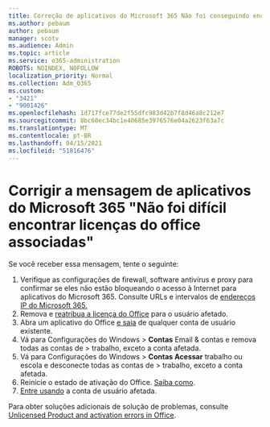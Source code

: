 ```yaml
---
title: Correção de aplicativos do Microsoft 365 Não foi conseguindo encontrar licenças do office associadas a mensagem
ms.author: pebaum
author: pebaum
manager: scotv
ms.audience: Admin
ms.topic: article
ms.service: o365-administration
ROBOTS: NOINDEX, NOFOLLOW
localization_priority: Normal
ms.collection: Adm_O365
ms.custom:
- "3421"
- "9001426"
ms.openlocfilehash: 1d717fce77de2f55dfc983d42b7f8d46a8c212e7
ms.sourcegitcommit: 8bc60ec34bc1e40685e3976576e04a2623f63a7c
ms.translationtype: MT
ms.contentlocale: pt-BR
ms.lasthandoff: 04/15/2021
ms.locfileid: "51816476"
---
```

# <a name="fixing-the-microsoft-365-apps-couldnt-find-office-licenses-associated-message"></a>Corrigir a mensagem de aplicativos do Microsoft 365 "Não foi difícil encontrar licenças do office associadas"

Se você receber essa mensagem, tente o seguinte:

1. Verifique as configurações de firewall, software antivírus e proxy para confirmar se eles não estão bloqueando o acesso à Internet para aplicativos do Microsoft 365. Consulte URLs e intervalos de [endereços IP do Microsoft 365.](https://docs.microsoft.com/office365/enterprise/urls-and-ip-address-ranges)
2. Remova e [reatribua a licença do Office](https://docs.microsoft.com/microsoft-365/admin/manage/assign-licenses-to-users) para o usuário afetado. 
3. Abra um aplicativo do Office [e saia](https://support.office.com/article/5a20dc11-47e9-4b6f-945d-478cb6d92071) de qualquer conta de usuário existente.
4. Vá para Configurações do Windows > **Contas** Email & contas e remova todas as contas de  >  trabalho, exceto a conta afetada.
5. Vá para Configurações do Windows > **Contas Acessar** trabalho ou escola e desconecte todas as contas de  >  trabalho, exceto a conta afetada.
6. Reinicie o estado de ativação do Office. [Saiba como](https://docs.microsoft.com/office365/troubleshoot/activation/reset-office-365-proplus-activation-state).
7. [Entre usando](https://support.office.com/article/628ea040-f265-49de-b986-be09c3ebf8a9) a conta de usuário afetada.

Para obter soluções adicionais de solução de problemas, consulte [Unlicensed Product and activation errors in Office](https://support.office.com/Article/0d23d3c0-c19c-4b2f-9845-5344fedc4380).